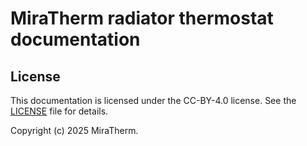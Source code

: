# MiraTherm radiator thermostat documentation

## License

This documentation is licensed under the CC-BY-4.0 license. See the [LICENSE](LICENSE) file for details.

Copyright (c) 2025 MiraTherm.
